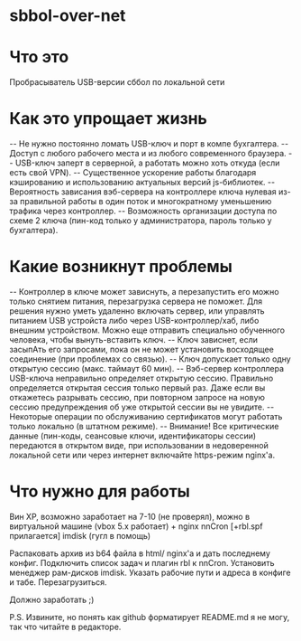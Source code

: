 # sbbol-over-net

# Что это
Пробрасыватель USB-версии сббол по локальной сети

# Как это упрощает жизнь
-- Не нужно постоянно ломать USB-ключ и порт в компе бухгалтера.
-- Доступ с любого рабочего места и из любого современного браузера.
-- USB-ключ заперт в серверной, а работать можно хоть откуда (если есть свой VPN).
-- Существенное ускорение работы благодаря кэшированию и использованию актуальных версий js-библиотек.
-- Вероятность зависания вэб-сервера на контроллере ключа нулевая из-за правильной работы в один поток
   и многократному уменьшению трафика через контроллер.
-- Возможность организации доступа по схеме 2 ключа (пин-код только у администратора, пароль только у бухгалтера).

# Какие возникнут проблемы
-- Контроллер в ключе может зависнуть, а перезапустить его можно только снятием питания, перезагрузка сервера не поможет.
   Для решения нужно уметь удаленно включать сервер, или управлять питанием USB устройста либо через USB-контроллер/хаб,
   либо внешним устройством. Можно еще отправить специально обученного человека, чтобы вынуть-вставить ключ.
-- Ключ зависнет, если засыпАть его запросами, пока он не может установить восходящее соединение (при проблемах со связью).
-- Ключ допускает только одну открытую сессию (макс. таймаут 60 мин).
-- Вэб-сервер контроллера USB-ключа неправильно определяет открытую сессию. Правильно определяется открытая сессия только первый раз.
   Даже если вы откажетесь разрывать сессию, при повторном запросе на новую сессию предупреждения об уже открытой сессии вы не увидите.
-- Некоторые операции по обслуживанию сертификатов могут работать только локально (в штатном режиме).
-- Внимание! Все критические данные (пин-коды, сеансовые ключи, идентификаторы сессии) передаются в открытом виде, при использовании
   в недоверенной локальной сети или через интернет включайте https-режим nginx'a.

# Что нужно для работы
Вин XP, возможно заработает на 7-10 (не проверял),
можно в виртуальной машине (vbox 5.x работает)
+
nginx
nnCron [+rbl.spf прилагается]
imdisk
(гугл в помощь)

Распаковать архив из b64 файла в html/ nginx'a и дать последнему конфиг.
Подключить список задач и плагин rbl к nnCron.
Установить менеджер рам-дисков imdisk.
Указать рабочие пути и адреса в конфиге и табе.
Перезагрузиться.

Должно заработать ;)

P.S. Извините, но понять как github форматирует README.md я не могу, так что читайте в редакторе.
